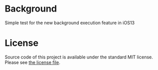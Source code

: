 Background
===

Simple test for the new background execution feature in iOS13

# License

Source code of this project is available under the standard MIT license. Please see [the license file](LICENSE.md).